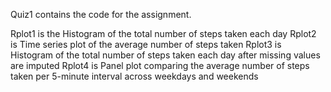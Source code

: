 Quiz1 contains the code for the assignment.

Rplot1 is the Histogram of the total number of steps taken each day
Rplot2 is Time series plot of the average number of steps taken
Rplot3 is Histogram of the total number of steps taken each day after missing values are imputed
Rplot4 is Panel plot comparing the average number of steps taken per 5-minute interval across weekdays and weekends